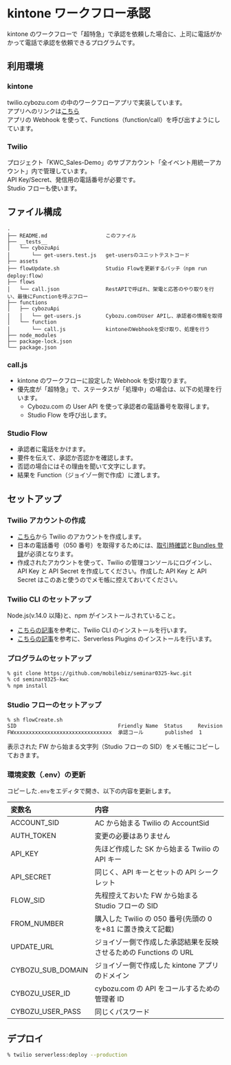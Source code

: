 # kintone ワークフロー承認

kintone のワークフローで「超特急」で承認を依頼した場合に、上司に電話がかかって電話で承認を依頼できるプログラムです。

## 利用環境

### kintone

twilio.cybozu.com の中のワークフローアプリで実装しています。  
アプリへのリンクは[こちら](https://twilio.cybozu.com/k/40/)  
アプリの Webhook を使って、Functions（function/call）を呼び出すようにしています。

### Twilio

プロジェクト「KWC_Sales-Demo」のサブアカウント「全イベント用統一アカウント」内で管理しています。  
API Key/Secret、発信用の電話番号が必要です。  
Studio フローも使います。

## ファイル構成

```:
.
├── README.md                   このファイル
├── __tests__
│   └── cybozuApi
│       └── get-users.test.js   get-usersのユニットテストコード
├── assets
├── flowUpdate.sh               Studio Flowを更新するバッチ（npm run deploy:flow）
├── flows
│   └── call.json               RestAPIで呼ばれ、架電と応答のやり取りを行い、最後にFunctionを呼ぶフロー
├── functions
│   ├── cybozuApi
│   │   └── get-users.js        Cybozu.comのUser APIし、承認者の情報を取得
│   └── function
│       └── call.js             kintoneのWebhookを受け取り、処理を行う
├── node_modules
├── package-lock.json
└── package.json
```

### call.js

- kintone のワークフローに設定した Webhook を受け取ります。
- 優先度が「超特急」で、ステータスが「処理中」の場合は、以下の処理を行います。
  - Cybozu.com の User API を使って承認者の電話番号を取得します。
  - Studio Flow を呼び出します。

### Studio Flow

- 承認者に電話をかけます。
- 要件を伝えて、承認か否認かを確認します。
- 否認の場合にはその理由を聞いて文字にします。
- 結果を Function（ジョイゾー側で作成）に渡します。

## セットアップ

### Twilio アカウントの作成

- [こちら](https://cloudapi.kddi-web.com/signup)から Twilio のアカウントを作成します。
- 日本の電話番号（050 番号）を取得するためには、[取引時確認](https://cloudapi.zendesk.com/hc/ja/articles/900004816703-%E5%8F%96%E5%BC%95%E6%99%82%E7%A2%BA%E8%AA%8D%E3%81%AE%E5%85%A8%E4%BD%93%E7%9A%84%E3%81%AA%E6%89%8B%E7%B6%9A%E3%81%8D%E3%81%AE%E6%B5%81%E3%82%8C%E3%82%92%E6%95%99%E3%81%88%E3%81%A6%E3%81%8F%E3%81%A0%E3%81%95%E3%81%84-%E6%B3%95%E4%BA%BA%E3%81%AE%E3%81%8A%E5%AE%A2%E6%A7%98-)と[Bundles 登録](https://cloudapi.zendesk.com/hc/ja/articles/4409702306201--Bundle-%E3%81%AE%E4%BD%9C%E6%88%90%E3%81%8A%E3%82%88%E3%81%B3%E6%89%BF%E8%AA%8D%E7%94%B3%E8%AB%8B%E6%96%B9%E6%B3%95)が必須となります。
- 作成されたアカウントを使って、Twilio の管理コンソールにログインし、API Key と API Secret を作成してください。作成した API Key と API Secret はこのあと使うのでメモ帳に控えておいてください。

### Twilio CLI のセットアップ

Node.js(v.14.0 以降)と、npm がインストールされていること。

- [こちらの記事](https://qiita.com/mobilebiz/items/456ce8b455f6aa84cc1e)を参考に、Twilio CLI のインストールを行います。
- [こちらの記事](https://qiita.com/mobilebiz/items/fb4439bf162098e345ae)を参考に、Serverless Plugins のインストールを行います。

### プログラムのセットアップ

```sh
% git clone https://github.com/mobilebiz/seminar0325-kwc.git
% cd seminar0325-kwc
% npm install
```

### Studio フローのセットアップ

```sh
% sh flowCreate.sh
SID                                 Friendly Name  Status     Revision
FWxxxxxxxxxxxxxxxxxxxxxxxxxxxxxxxx  承認コール       published  1
```

表示された FW から始まる文字列（Studio フローの SID）をメモ帳にコピーしておきます。

### 環境変数（.env）の更新

コピーした`.env`をエディタで開き、以下の内容を更新します。

| 変数名            | 内容                                                              |
| :---------------- | :---------------------------------------------------------------- |
| ACCOUNT_SID       | AC から始まる Twilio の AccountSid                                |
| AUTH_TOKEN        | 変更の必要はありません                                            |
| API_KEY           | 先ほど作成した SK から始まる Twilio の API キー                   |
| API_SECRET        | 同じく、API キーとセットの API シークレット                       |
| FLOW_SID          | 先程控えておいた FW から始まる Studio フローの SID                |
| FROM_NUMBER       | 購入した Twilio の 050 番号(先頭の 0 を+81 に置き換えて記載)      |
| UPDATE_URL        | ジョイゾー側で作成した承認結果を反映させるための Functions の URL |
| CYBOZU_SUB_DOMAIN | ジョイゾー側で作成した kintone アプリのドメイン                   |
| CYBOZU_USER_ID    | cybozu.com の API をコールするための管理者 ID                     |
| CYBOZU_USER_PASS  | 同じくパスワード                                                  |

## デプロイ

```sh
% twilio serverless:deploy --production
```
